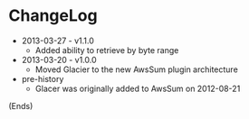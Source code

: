 # ChangeLog #

* 2013-03-27 - v1.1.0
    * Added ability to retrieve by byte range
* 2013-03-20 - v1.0.0
    * Moved Glacier to the new AwsSum plugin architecture
* pre-history
    * Glacer was originally added to AwsSum on 2012-08-21

(Ends)

